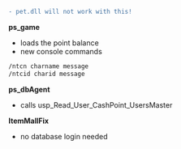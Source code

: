 ```diff
- pet.dll will not work with this!
```
**ps_game**
* loads the point balance
* new console commands
```asm
/ntcn charname message
/ntcid charid message
```

**ps_dbAgent**
* calls usp_Read_User_CashPoint_UsersMaster

**ItemMallFix**
* no database login needed
